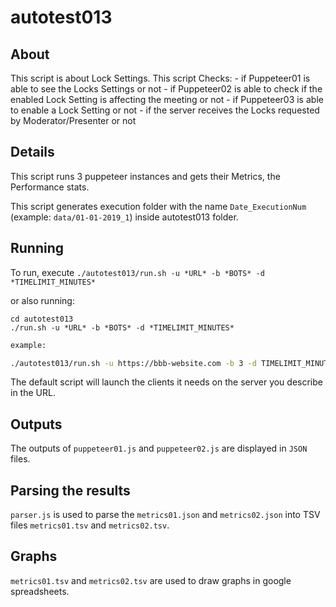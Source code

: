 # autotest013

## About

This script is about Lock Settings.
This script Checks:
    - if Puppeteer01 is able to see the Locks Settings or not
    - if Puppeteer02 is able to check if the enabled Lock Setting is affecting the meeting or not
    - if Puppeteer03 is able to enable a Lock Setting or not
    - if the server receives the Locks requested by Moderator/Presenter or not

## Details

This script runs 3 puppeteer instances and gets their Metrics, the Performance stats.

This script generates execution folder with the name `Date_ExecutionNum` (example: `data/01-01-2019_1`) inside autotest013 folder.

## Running

To run, execute `./autotest013/run.sh -u *URL* -b *BOTS* -d *TIMELIMIT_MINUTES*` 

or also running: 

```
cd autotest013
./run.sh -u *URL* -b *BOTS* -d *TIMELIMIT_MINUTES*
```

~~~bash
example: 

./autotest013/run.sh -u https://bbb-website.com -b 3 -d TIMELIMIT_MINUTES
~~~

The default script will launch the clients it needs on the server you describe in the URL.

## Outputs

The outputs of `puppeteer01.js` and `puppeteer02.js` are displayed in `JSON` files.

## Parsing the results

`parser.js` is used to parse the `metrics01.json` and `metrics02.json` into TSV files `metrics01.tsv` and `metrics02.tsv`.

## Graphs

`metrics01.tsv` and `metrics02.tsv` are used to draw graphs in google spreadsheets.